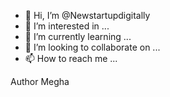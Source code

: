 - 👋 Hi, I’m @Newstartupdigitally
- 👀 I’m interested in ...
- 🌱 I’m currently learning ...
- 💞️ I’m looking to collaborate on ...
- 📫 How to reach me ...

<!---
Newstartupdigitally/Newstartupdigitally is a ✨ special ✨ repository because its `README.md` (this file) appears on your GitHub profile.
You can click the Preview link to take a look at your changes.
--->
Author Megha 
